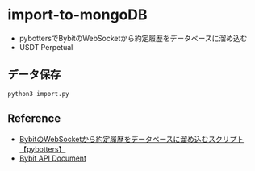 # import-to-mongoDB

- pybottersでBybitのWebSocketから約定履歴をデータベースに溜め込む
- USDT Perpetual

## データ保存
```
python3 import.py
```

## Reference
- [BybitのWebSocketから約定履歴をデータベースに溜め込むスクリプト【pybotters】](https://note.com/mtkn1/n/n2ae191c70d37)
- [Bybit API Document](https://bybit-exchange.github.io/docs/futuresV2/linear/#t-websocket)